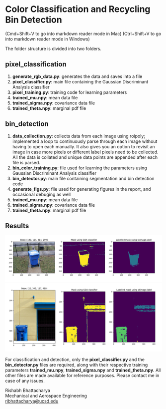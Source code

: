 # Color Classification and Recycling Bin Detection
(Cmd+Shift+V to go into markdown reader mode in Mac)
(Ctrl+Shift+V to go into markdown reader mode in Windows)

The folder structure is divided into two folders.

## pixel_classification 
1. **generate_rgb_data.py**: generates the data and saves into a file
2. **pixel_classifier.py**: main file containing the Gaussian Discriminant Analysis classifier
3. **pixel_training.py**: training code for learning parameters
4. **trained_mu.npy**: mean data file
5. **trained_sigma.npy**: covariance data file
6. **trained_theta.npy**: marginal pdf file
    
    
## bin_detection
1. **data_collection.py**: collects data from each image using roipoly; implemented a loop     to     continuously parse through each image without having to open each manually. It also gives you an option to revisit an image in case more pixels or different label pixels need to be collected. All the data is collated and unique data points are appended after each file is parsed.
2. **bin_color_training.py**: file used for learning the parameters using Gaussian Discriminant Analysis classifier
3. **bin_detector.py**: main file containing segmentation and bin detection code
4. **generate_figs.py**: file used for generating figures in the report, and occasional debuging as well
5. **trained_mu.npy**: mean data file
6. **trained_sigma.npy**: covariance data file
7. **trained_theta.npy**: marginal pdf file

## Results
![Fig_1](Figure_1.png)
![Fig_2](Figure_2.png)

For classification and detection, only the **pixel_classifier.py** and the **bin_detector.py** files are required, along with their respective training parameters **trained_mu.npy**, **trained_sigma.npy** and **trained_theta.npy**. All other files are made available for reference purposes. Please contact me in case of any issues.


Rishabh Bhattacharya  
Mechanical and Aerospace Engineering  
ribhattacharya@ucsd.edu



